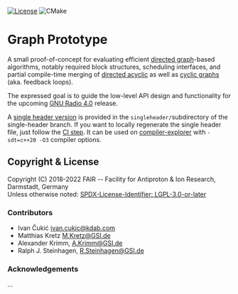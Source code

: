 [![License](https://img.shields.io/badge/License-LGPL%203.0-blue.svg)](https://opensource.org/licenses/LGPL-3.0)
![CMake](https://github.com/fair-acc/graph-prototype/workflows/CMake/badge.svg)
# Graph Prototype
A small proof-of-concept for evaluating efficient [directed graph](https://en.wikipedia.org/wiki/Directed_graph)-based
algorithms, notably required block structures, scheduling interfaces, and partial compile-time merging of
[directed acyclic](https://en.wikipedia.org/wiki/Directed_acyclic_graph) as well as 
[cyclic graphs](https://en.wikipedia.org/wiki/Feedback_arc_set) (aka. feedback loops).  

The expressed goal is to guide the low-level API design and functionality for the upcoming
[GNU Radio 4.0](https://github.com/gnuradio/gnuradio/tree/dev-4.0) release.

A [single header version](https://raw.githubusercontent.com/fair-acc/graph-prototype/single-header/singleheader/graph.hpp)
is provided in the `singleheader/`subdirectory of the single-header branch.
If you want to locally regenerate the single header file, just follow
the [CI step](https://github.com/fair-acc/graph-prototype/blob/main/.github/workflows/single-header.yml#L38-L41).
It can be used on [compiler-explorer](https://compiler-explorer.com/z/zcx49YP53) with `-sdt=c++20 -O3` compiler options.

## Copyright & License
Copyright (C) 2018-2022 FAIR -- Facility for Antiproton & Ion Research, Darmstadt, Germany<br/>
Unless otherwise noted: [SPDX-License-Identifier: LGPL-3.0-or-later](https://spdx.org/licenses/LGPL-3.0-or-later.html)

### Contributors
 * Ivan Čukić <ivan.cukic@kdab.com>
 * Matthias Kretz <M.Kretz@GSI.de>
 * Alexander Krimm, <A.Krimm@GSI.de> 
 * Ralph J. Steinhagen, <R.Steinhagen@GSI.de>

### Acknowledgements
...

